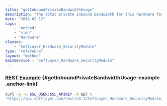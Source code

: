 ```yaml
---
title: "getInboundPrivateBandwidthUsage"
description: "The total private inbound bandwidth for this hardware for the current billing cycle."
date: "2018-02-12"
tags:
    - "method"
    - "sldn"
    - "Hardware"
classes:
    - "SoftLayer_Hardware_SecurityModule"
type: "reference"
layout: "method"
mainService : "SoftLayer_Hardware_SecurityModule"
---
```


### [REST Example](#getInboundPrivateBandwidthUsage-example) <a href="/article/rest/"><i class="fas fa-question"></i></a> {#getInboundPrivateBandwidthUsage-example .anchor-link} 
```bash
curl -g -u $SL_USER:$SL_APIKEY -X GET \
'https://api.softlayer.com/rest/v3.1/SoftLayer_Hardware_SecurityModule/{SoftLayer_Hardware_SecurityModuleID}/getInboundPrivateBandwidthUsage'
```
